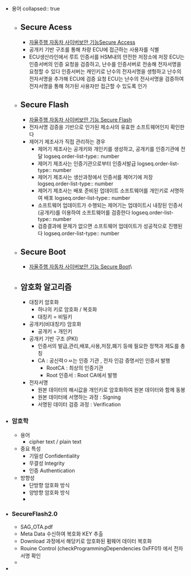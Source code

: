 - 용어
  collapsed:: true
	- ## Secure Acess
		- [자율주행 자동차 사이버보안 기능Secure Access](https://blog.naver.com/PostView.naver?blogId=fescaro&logNo=222070543450)
		- 공개키 기반 구조를 통해 차량 ECU에 접근하는 사용자를 식별
		- ECU생산라인에서 루트 인증서를 HSM내의 안전한 저장소에 저장
		  ECU는 인증서버의 인증 요청을 검증하고, 난수를 인증서버로 전송해 전자서명을 요청할 수 있다
		  인증서버는 캐인키로 난수의 전자서명을 생헝하고 난수의 전자서명을 추가해 ECU에 검증 요청
		  ECU는 난수의 전사서명을 검증하여 전자서명을 통해 허가된 사용자만 접근할 수 있도록 인가
	- ## Secure Flash
		- [자율주행 자동차 사이버보안 기능 Secure Flash](https://blog.naver.com/PostView.naver?blogId=fescaro&logNo=222072224606)
		- 전자서명 검증을 기반으로 인가된 제소사의 유효한 소프트웨어인지 확인한다
		- 제어기 제조사가 직접 관리하는 경우
			- 제어기 제조사는 공개키와 개인키를 생성하고, 공개키를 인증기관에 전달
			  logseq.order-list-type:: number
			- 제어기 제조사는 인증기관으로부터 인증서발급
			  logseq.order-list-type:: number
			- 제어기 제조사는 생산과정에서 인증서를 제어기에 저장
			  logseq.order-list-type:: number
			- 제어기 제조사는 배포 준비된 업데이트 소프트웨어를 개인키로 서명하여 배포
			  logseq.order-list-type:: number
			- 소프트웨어 업데이트가 수행되는 제어기는 업데이트시 내장된 인증서(공개키)를 이용하여 소프트웨어를 검증한다
			  logseq.order-list-type:: number
			- 검증결과에 문제가 없으면 소프트웨어 업데이트가 성공적으로 진행된다
			  logseq.order-list-type:: number
	- ## Secure Boot
		- [자율주행 자동차 사이버보안 기능 Secure Boot](https://blog.naver.com/PostView.naver?blogId=fescaro&logNo=222075852460&parentCategoryNo=&categoryNo=&viewDate=&isShowPopularPosts=false&from=postView)\
	- ## 암호화 알고리즘
		- 대칭키 암호화
			- 하나의 키로 암호화 / 복호화
			- 대칭키 = 비밀키
		- 공개키(비대칭키) 암호화
			- 공개키 + 개인키
		- 공개키 기반 구조 (PKI)
			- 인증서의 발급,관리,배포,사용,저장,폐기 등에 필요한 정책과 제도를 총칭
			- CA : 공신력ㅇㅆ는 인증 기관 , 전자 인감 증명서인 인증서 발행
				- RootCA : 최상의 인증기관
				- Root 인증서 : Root CA에서 발행
		- 전자서명
			- 원본 데이터의 해시값을 개인키로 암호화하여 원본 데이터와 함께 동봉
			- 원본 데이터에 서명하는 과정 : Signing
			- 서명된 데이터 검증 과정 : Verification
- ### 암호학
	- 용어
		- cipher text / plain text
	- 중요 특성
		- 기밀성 Confidentiality
		- 무결성 Integrity
		- 인증     Authentication
	- 방향성
		- 단방향 암호화 방식
		- 양방향 암호화 방식
		-
- ### SecureFlash2.0
	- SAG_OTA.pdf
	- Meta Data 수신하여 복호화 KEY 추출
	- Download 과정에서 해당키로 암호화된 펌웨어 데이터 복호화
	- Rouine Control (checkProgrammingDependencies 0xFF01) 에서 전자서명 확인
	-
-